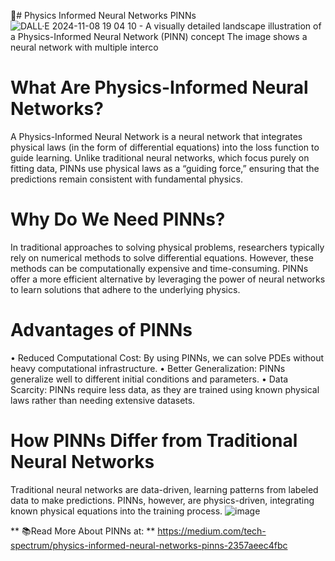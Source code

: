 🚀# Physics Informed Neural Networks PINNs
![DALL·E 2024-11-08 19 04 10 - A visually detailed landscape illustration of a Physics-Informed Neural Network (PINN) concept  The image shows a neural network with multiple interco](https://github.com/user-attachments/assets/dfeff51e-bfb1-4aa0-b27d-8ca607b12526)
# What Are Physics-Informed Neural Networks?
A Physics-Informed Neural Network is a neural network that integrates physical laws (in the form of differential equations) into the loss function to guide learning. Unlike traditional neural networks, which focus purely on fitting data, PINNs use physical laws as a “guiding force,” ensuring that the predictions remain consistent with fundamental physics.
# Why Do We Need PINNs?
In traditional approaches to solving physical problems, researchers typically rely on numerical methods to solve differential equations. However, these methods can be computationally expensive and time-consuming. PINNs offer a more efficient alternative by leveraging the power of neural networks to learn solutions that adhere to the underlying physics.
# Advantages of PINNs
• Reduced Computational Cost: By using PINNs, we can solve PDEs without heavy computational infrastructure.
• Better Generalization: PINNs generalize well to different initial conditions and parameters.
• Data Scarcity: PINNs require less data, as they are trained using known physical laws rather than needing extensive datasets.
# How PINNs Differ from Traditional Neural Networks
Traditional neural networks are data-driven, learning patterns from labeled data to make predictions. PINNs, however, are physics-driven, integrating known physical equations into the training process.
![image](https://github.com/user-attachments/assets/2698f88c-a439-4ee2-a92d-2bb62eff2378)

** 📚Read More About PINNs at: ** https://medium.com/tech-spectrum/physics-informed-neural-networks-pinns-2357aeec4fbc
